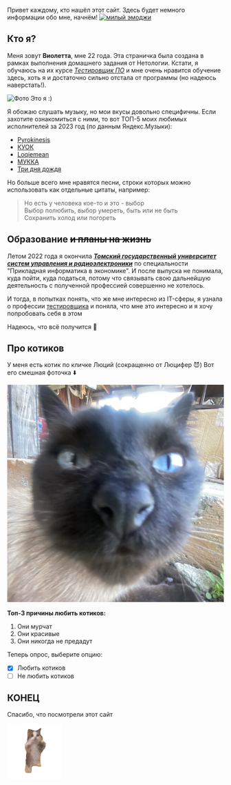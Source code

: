 
Привет каждому, кто нашёл этот сайт. Здесь будет немного информации обо мне, начнём! <a href='https://postimg.cc/3y1vYC6H' target='_blank'><img src='https://i.postimg.cc/JnVc3p5t/emoji.png' wigth="30" height="30" alt='милый эмоджи'/></a>

## Кто я?

Меня зовут **Виолетта**, мне 22 года. Эта страничка была создана в рамках выполнения домашнего задания от Нетологии. Кстати, я обучаюсь на их курсе _[Тестировщик ПО](https://netology.ru/programs/qa#/ "Ссылка на курс")_ и мне очень нравится обучение здесь, хоть я и достаточно сильно отстала от программы (но надеюсь наверстать!). 

![Фото](img/It's%20me.jpg)
Это я :)

Я обожаю слушать музыку, но мои вкусы довольно специфичны. Если захотите ознакомиться с ними, то вот ТОП-5 моих любимых исполнителей за 2023 год (по данным Яндекс.Музыки):
* [Pyrokinesis](https://music.yandex.ru/artist/5313769)
* [КУОК](https://music.yandex.ru/artist/6347797)
* [Loqiemean](https://music.yandex.ru/artist/4545156)
* [МУККА](https://music.yandex.ru/artist/6928538)
* [Три дня дождя](https://music.yandex.ru/artist/8095900)

Но больше всего мне нравятся песни, строки которых можно использовать как отдельные цитаты, например: 
>Но есть у человека кое-то и это - выбор  
Выбор полюбить, выбор умереть, быть или не быть  
Сохранить холод или погореть

## Образование ~~и планы на жизнь~~
Летом 2022 года я окончила ***[Томский государственный университет систем управления и радиоэлектроники](https://tusur.ru/ru)*** по специальности "Прикладная информатика в экономике". И после выпуска не понимала, куда пойти, куда податься, потому что связывать свою дальнейшую деятельность с полученной профессией совершенно не хотелось. 

И тогда, в попытках понять, что же мне интересно из IT-сферы, я узнала о профессии <u>тестировщика</u> и поняла, что мне это интересно и я хочу попробовать себя в этом

Надеюсь, что всё получится 🎉

## Про котиков

У меня есть котик по кличке Люций (сокращенно от Люцифер 😈) Вот его смешная фоточка ⬇️

![Котик](img/cat.jpg)

**Топ-3 причины любить котиков:**
1. Они мурчат
2. Они красивые
3. Они никогда не предадут

Теперь опрос, выберите опцию:
- [x] Любить котиков
- [ ] Не любить котиков

## КОНЕЦ
Спасибо, что посмотрели этот сайт 

![Счастливый котик](img/happy-happy-happy-happy.gif)
